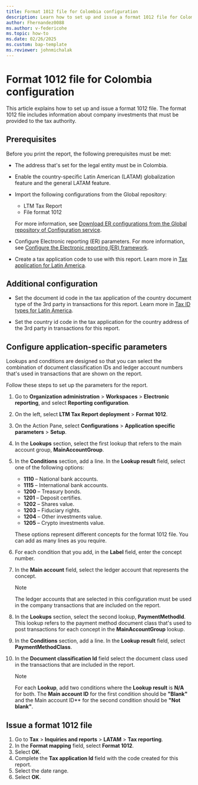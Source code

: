 ```yaml
---
title: Format 1012 file for Colombia configuration
description: Learn how to set up and issue a format 1012 file for Colombia, including an outline on configuring application-specific parameters.
author: Fhernandez0088
ms.author: v-federicohe
ms.topic: how-to
ms.date: 02/26/2025
ms.custom: bap-template
ms.reviewer: johnmichalak
---
```


# Format 1012 file for Colombia configuration

This article explains how to set up and issue a format 1012 file. The format 1012 file includes information about company investments that must be provided to the tax authority.

## Prerequisites

Before you print the report, the following prerequisites must be met:

- The address that's set for the legal entity must be in Colombia.
- Enable the country-specific Latin American (LATAM) globalization feature and the general LATAM feature.
- Import the following configurations from the Global repository:

    - LTM Tax Report
    - File format 1012

    For more information, see [Download ER configurations from the Global repository of Configuration service](../../../fin-ops-core/dev-itpro/analytics/er-download-configurations-global-repo.md).

- Configure Electronic reporting (ER) parameters. For more information, see [Configure the Electronic reporting (ER) framework](../../../fin-ops-core/dev-itpro/analytics/electronic-reporting-er-configure-parameters.md).
- Create a tax application code to use with this report. Learn more in [Tax application for Latin America](ltm-core-tax-application.md).

## Additional configuration

- Set the document id code in the tax application of the country document type of the 3rd party in transactions for this report. Learn more in [Tax ID types for Latin America](ltm-core-tax-id-type.md).

- Set the country id code in the tax application for the country address of the 3rd party in transactions for this report.

## Configure application-specific parameters

Lookups and conditions are designed so that you can select the combination of document classification IDs and ledger account numbers that's used in transactions that are shown on the report.

Follow these steps to set up the parameters for the report.

1. Go to **Organization administration** \> **Workspaces** \> **Electronic reporting**, and select **Reporting configuration**.
2. On the left, select **LTM Tax Report deployment** \> **Format 1012**.
3. On the Action Pane, select **Configurations** \> **Application specific parameters** \> **Setup**.
4. In the **Lookups** section, select the first lookup that refers to the main account group, **MainAccountGroup**.
5. In the **Conditions** section, add a line. In the **Lookup result** field, select one of the following options:

    - **1110** – National bank accounts.
    - **1115** – International bank accounts.
    - **1200** – Treasury bonds.
    - **1201** – Deposit certifies.
    - **1202** – Shares value.
    - **1203** – Fiduciary rights.
    - **1204** – Other investments value.
    - **1205** – Crypto investments value.

    These options represent different concepts for the format 1012 file. You can add as many lines as you require.

6. For each condition that you add, in the **Label** field, enter the concept number.
7. In the **Main account** field, select the ledger account that represents the concept.

    > [!NOTE]
    > The ledger accounts that are selected in this configuration must be used in the company transactions that are included on the report.

8. In the **Lookups** section, select the second lookup, **PaymentMethodId**. This lookup refers to the payment method document class that's used to post transactions for each concept in the **MainAccountGroup** lookup.
9. In the **Conditions** section, add a line. In the **Lookup result** field, select **PaymentMethodClass**.
10. In the **Document classification Id** field select the document class used in the transactions that are included in the report.

    > [!NOTE]
    > For each **Lookup**, add two conditions where the **Lookup result** is **N/A** for both. The **Main account ID** for the first condition should be **"Blank"** and the Main account ID** for the second condition should be **"Not blank"**. 

## Issue a format 1012 file

1. Go to **Tax** \> **Inquiries and reports** \> **LATAM** \> **Tax reporting**.
2. In the **Format mapping** field, select **Format 1012**.
3. Select **OK**.
4. Complete the **Tax application Id** field with the code created for this report.
5. Select the date range. 
6. Select **OK**.
